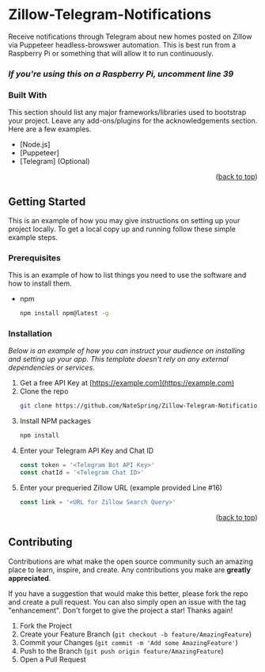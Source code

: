 # Zillow-Telegram-Notifications
Receive notifications through Telegram about new homes posted on Zillow via Puppeteer headless-browswer automation. 
This is best run from a Raspberry Pi or something that will allow it to run continuously.
###  ***If you're using this on a Raspberry Pi, uncomment line 39***

### Built With

This section should list any major frameworks/libraries used to bootstrap your project. Leave any add-ons/plugins for the acknowledgements section. Here are a few examples.

* [Node.js]
* [Puppeteer]
* [Telegram] (Optional)


<p align="right">(<a href="#top">back to top</a>)</p>



<!-- GETTING STARTED -->
## Getting Started

This is an example of how you may give instructions on setting up your project locally.
To get a local copy up and running follow these simple example steps.

### Prerequisites

This is an example of how to list things you need to use the software and how to install them.
* npm
  ```sh
  npm install npm@latest -g
  ```

### Installation

_Below is an example of how you can instruct your audience on installing and setting up your app. This template doesn't rely on any external dependencies or services._

1. Get a free API Key at [https://example.com](https://example.com)
2. Clone the repo
   ```sh
   git clone https://github.com/NateSpring/Zillow-Telegram-Notifications.git
   ```
3. Install NPM packages
   ```sh
   npm install
   ```
4. Enter your Telegram API Key and Chat ID 
   ```js
   const token = '<Telegram Bot API Key>'
   const chatId = '<Telegram Chat ID>'
   ```
5. Enter your prequeried Zillow URL (example provided Line #16)
   ```js
   const link = '<URL for Zillow Search Query>'
   ```

<p align="right">(<a href="#top">back to top</a>)</p>



<!-- CONTRIBUTING -->
## Contributing

Contributions are what make the open source community such an amazing place to learn, inspire, and create. Any contributions you make are **greatly appreciated**.

If you have a suggestion that would make this better, please fork the repo and create a pull request. You can also simply open an issue with the tag "enhancement".
Don't forget to give the project a star! Thanks again!

1. Fork the Project
2. Create your Feature Branch (`git checkout -b feature/AmazingFeature`)
3. Commit your Changes (`git commit -m 'Add some AmazingFeature'`)
4. Push to the Branch (`git push origin feature/AmazingFeature`)
5. Open a Pull Request
